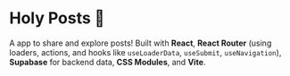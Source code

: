 # Holy Posts 📝

A app to share and explore posts! Built with **React**, **React Router** (using loaders, actions, and hooks like `useLoaderData`, `useSubmit`, `useNavigation`), **Supabase** for backend data, **CSS Modules**, and **Vite**.
